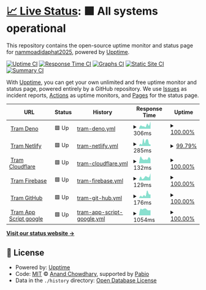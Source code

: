 # [📈 Live Status](https://nammoadidaphat2025.github.io/phap-status): <!--live status--> **🟩 All systems operational**

This repository contains the open-source uptime monitor and status page for [nammoadidaphat2025](https://nammoadidaphat2025.github.io/phap-status), powered by [Upptime](https://github.com/upptime/upptime).

[![Uptime CI](https://github.com/nammoadidaphat2025/phap-status/workflows/Uptime%20CI/badge.svg)](https://github.com/nammoadidaphat2025/phap-status/actions?query=workflow%3A%22Uptime+CI%22)
[![Response Time CI](https://github.com/nammoadidaphat2025/phap-status/workflows/Response%20Time%20CI/badge.svg)](https://github.com/nammoadidaphat2025/phap-status/actions?query=workflow%3A%22Response+Time+CI%22)
[![Graphs CI](https://github.com/nammoadidaphat2025/phap-status/workflows/Graphs%20CI/badge.svg)](https://github.com/nammoadidaphat2025/phap-status/actions?query=workflow%3A%22Graphs+CI%22)
[![Static Site CI](https://github.com/nammoadidaphat2025/phap-status/workflows/Static%20Site%20CI/badge.svg)](https://github.com/nammoadidaphat2025/phap-status/actions?query=workflow%3A%22Static+Site+CI%22)
[![Summary CI](https://github.com/nammoadidaphat2025/phap-status/workflows/Summary%20CI/badge.svg)](https://github.com/nammoadidaphat2025/phap-status/actions?query=workflow%3A%22Summary+CI%22)

With [Upptime](https://upptime.js.org), you can get your own unlimited and free uptime monitor and status page, powered entirely by a GitHub repository. We use [Issues](https://github.com/nammoadidaphat2025/phap-status/issues) as incident reports, [Actions](https://github.com/nammoadidaphat2025/phap-status/actions) as uptime monitors, and [Pages](https://nammoadidaphat2025.github.io/phap-status) for the status page.

<!--start: status pages-->
<!-- This summary is generated by Upptime (https://github.com/upptime/upptime) -->
<!-- Do not edit this manually, your changes will be overwritten -->
<!-- prettier-ignore -->
| URL | Status | History | Response Time | Uptime |
| --- | ------ | ------- | ------------- | ------ |
| <img alt="" src="https://icons.duckduckgo.com/ip3/tram-phap.deno.dev.ico" height="13"> [Tram Deno](https://tram-phap.deno.dev) | 🟩 Up | [tram-deno.yml](https://github.com/nammoadidaphat2025/phap-status/commits/HEAD/history/tram-deno.yml) | <details><summary><img alt="Response time graph" src="./graphs/tram-deno/response-time-week.png" height="20"> 306ms</summary><br><a href="https://nammoadidaphat2025.github.io/phap-status/history/tram-deno"><img alt="Response time 292" src="https://img.shields.io/endpoint?url=https%3A%2F%2Fraw.githubusercontent.com%2Fnammoadidaphat2025%2Fphap-status%2FHEAD%2Fapi%2Ftram-deno%2Fresponse-time.json"></a><br><a href="https://nammoadidaphat2025.github.io/phap-status/history/tram-deno"><img alt="24-hour response time 226" src="https://img.shields.io/endpoint?url=https%3A%2F%2Fraw.githubusercontent.com%2Fnammoadidaphat2025%2Fphap-status%2FHEAD%2Fapi%2Ftram-deno%2Fresponse-time-day.json"></a><br><a href="https://nammoadidaphat2025.github.io/phap-status/history/tram-deno"><img alt="7-day response time 306" src="https://img.shields.io/endpoint?url=https%3A%2F%2Fraw.githubusercontent.com%2Fnammoadidaphat2025%2Fphap-status%2FHEAD%2Fapi%2Ftram-deno%2Fresponse-time-week.json"></a><br><a href="https://nammoadidaphat2025.github.io/phap-status/history/tram-deno"><img alt="30-day response time 315" src="https://img.shields.io/endpoint?url=https%3A%2F%2Fraw.githubusercontent.com%2Fnammoadidaphat2025%2Fphap-status%2FHEAD%2Fapi%2Ftram-deno%2Fresponse-time-month.json"></a><br><a href="https://nammoadidaphat2025.github.io/phap-status/history/tram-deno"><img alt="1-year response time 292" src="https://img.shields.io/endpoint?url=https%3A%2F%2Fraw.githubusercontent.com%2Fnammoadidaphat2025%2Fphap-status%2FHEAD%2Fapi%2Ftram-deno%2Fresponse-time-year.json"></a></details> | <details><summary><a href="https://nammoadidaphat2025.github.io/phap-status/history/tram-deno">100.00%</a></summary><a href="https://nammoadidaphat2025.github.io/phap-status/history/tram-deno"><img alt="All-time uptime 100.00%" src="https://img.shields.io/endpoint?url=https%3A%2F%2Fraw.githubusercontent.com%2Fnammoadidaphat2025%2Fphap-status%2FHEAD%2Fapi%2Ftram-deno%2Fuptime.json"></a><br><a href="https://nammoadidaphat2025.github.io/phap-status/history/tram-deno"><img alt="24-hour uptime 100.00%" src="https://img.shields.io/endpoint?url=https%3A%2F%2Fraw.githubusercontent.com%2Fnammoadidaphat2025%2Fphap-status%2FHEAD%2Fapi%2Ftram-deno%2Fuptime-day.json"></a><br><a href="https://nammoadidaphat2025.github.io/phap-status/history/tram-deno"><img alt="7-day uptime 100.00%" src="https://img.shields.io/endpoint?url=https%3A%2F%2Fraw.githubusercontent.com%2Fnammoadidaphat2025%2Fphap-status%2FHEAD%2Fapi%2Ftram-deno%2Fuptime-week.json"></a><br><a href="https://nammoadidaphat2025.github.io/phap-status/history/tram-deno"><img alt="30-day uptime 100.00%" src="https://img.shields.io/endpoint?url=https%3A%2F%2Fraw.githubusercontent.com%2Fnammoadidaphat2025%2Fphap-status%2FHEAD%2Fapi%2Ftram-deno%2Fuptime-month.json"></a><br><a href="https://nammoadidaphat2025.github.io/phap-status/history/tram-deno"><img alt="1-year uptime 100.00%" src="https://img.shields.io/endpoint?url=https%3A%2F%2Fraw.githubusercontent.com%2Fnammoadidaphat2025%2Fphap-status%2FHEAD%2Fapi%2Ftram-deno%2Fuptime-year.json"></a></details>
| <img alt="" src="https://icons.duckduckgo.com/ip3/phapgalaxy.netlify.app.ico" height="13"> [Tram Netlify](https://phapgalaxy.netlify.app) | 🟩 Up | [tram-netlify.yml](https://github.com/nammoadidaphat2025/phap-status/commits/HEAD/history/tram-netlify.yml) | <details><summary><img alt="Response time graph" src="./graphs/tram-netlify/response-time-week.png" height="20"> 285ms</summary><br><a href="https://nammoadidaphat2025.github.io/phap-status/history/tram-netlify"><img alt="Response time 163" src="https://img.shields.io/endpoint?url=https%3A%2F%2Fraw.githubusercontent.com%2Fnammoadidaphat2025%2Fphap-status%2FHEAD%2Fapi%2Ftram-netlify%2Fresponse-time.json"></a><br><a href="https://nammoadidaphat2025.github.io/phap-status/history/tram-netlify"><img alt="24-hour response time 398" src="https://img.shields.io/endpoint?url=https%3A%2F%2Fraw.githubusercontent.com%2Fnammoadidaphat2025%2Fphap-status%2FHEAD%2Fapi%2Ftram-netlify%2Fresponse-time-day.json"></a><br><a href="https://nammoadidaphat2025.github.io/phap-status/history/tram-netlify"><img alt="7-day response time 285" src="https://img.shields.io/endpoint?url=https%3A%2F%2Fraw.githubusercontent.com%2Fnammoadidaphat2025%2Fphap-status%2FHEAD%2Fapi%2Ftram-netlify%2Fresponse-time-week.json"></a><br><a href="https://nammoadidaphat2025.github.io/phap-status/history/tram-netlify"><img alt="30-day response time 194" src="https://img.shields.io/endpoint?url=https%3A%2F%2Fraw.githubusercontent.com%2Fnammoadidaphat2025%2Fphap-status%2FHEAD%2Fapi%2Ftram-netlify%2Fresponse-time-month.json"></a><br><a href="https://nammoadidaphat2025.github.io/phap-status/history/tram-netlify"><img alt="1-year response time 163" src="https://img.shields.io/endpoint?url=https%3A%2F%2Fraw.githubusercontent.com%2Fnammoadidaphat2025%2Fphap-status%2FHEAD%2Fapi%2Ftram-netlify%2Fresponse-time-year.json"></a></details> | <details><summary><a href="https://nammoadidaphat2025.github.io/phap-status/history/tram-netlify">99.79%</a></summary><a href="https://nammoadidaphat2025.github.io/phap-status/history/tram-netlify"><img alt="All-time uptime 99.98%" src="https://img.shields.io/endpoint?url=https%3A%2F%2Fraw.githubusercontent.com%2Fnammoadidaphat2025%2Fphap-status%2FHEAD%2Fapi%2Ftram-netlify%2Fuptime.json"></a><br><a href="https://nammoadidaphat2025.github.io/phap-status/history/tram-netlify"><img alt="24-hour uptime 98.50%" src="https://img.shields.io/endpoint?url=https%3A%2F%2Fraw.githubusercontent.com%2Fnammoadidaphat2025%2Fphap-status%2FHEAD%2Fapi%2Ftram-netlify%2Fuptime-day.json"></a><br><a href="https://nammoadidaphat2025.github.io/phap-status/history/tram-netlify"><img alt="7-day uptime 99.79%" src="https://img.shields.io/endpoint?url=https%3A%2F%2Fraw.githubusercontent.com%2Fnammoadidaphat2025%2Fphap-status%2FHEAD%2Fapi%2Ftram-netlify%2Fuptime-week.json"></a><br><a href="https://nammoadidaphat2025.github.io/phap-status/history/tram-netlify"><img alt="30-day uptime 99.95%" src="https://img.shields.io/endpoint?url=https%3A%2F%2Fraw.githubusercontent.com%2Fnammoadidaphat2025%2Fphap-status%2FHEAD%2Fapi%2Ftram-netlify%2Fuptime-month.json"></a><br><a href="https://nammoadidaphat2025.github.io/phap-status/history/tram-netlify"><img alt="1-year uptime 99.98%" src="https://img.shields.io/endpoint?url=https%3A%2F%2Fraw.githubusercontent.com%2Fnammoadidaphat2025%2Fphap-status%2FHEAD%2Fapi%2Ftram-netlify%2Fuptime-year.json"></a></details>
| <img alt="" src="https://icons.duckduckgo.com/ip3/nammoadidaphat.pages.dev.ico" height="13"> [Tram Cloudflare](https://nammoadidaphat.pages.dev) | 🟩 Up | [tram-cloudflare.yml](https://github.com/nammoadidaphat2025/phap-status/commits/HEAD/history/tram-cloudflare.yml) | <details><summary><img alt="Response time graph" src="./graphs/tram-cloudflare/response-time-week.png" height="20"> 132ms</summary><br><a href="https://nammoadidaphat2025.github.io/phap-status/history/tram-cloudflare"><img alt="Response time 155" src="https://img.shields.io/endpoint?url=https%3A%2F%2Fraw.githubusercontent.com%2Fnammoadidaphat2025%2Fphap-status%2FHEAD%2Fapi%2Ftram-cloudflare%2Fresponse-time.json"></a><br><a href="https://nammoadidaphat2025.github.io/phap-status/history/tram-cloudflare"><img alt="24-hour response time 120" src="https://img.shields.io/endpoint?url=https%3A%2F%2Fraw.githubusercontent.com%2Fnammoadidaphat2025%2Fphap-status%2FHEAD%2Fapi%2Ftram-cloudflare%2Fresponse-time-day.json"></a><br><a href="https://nammoadidaphat2025.github.io/phap-status/history/tram-cloudflare"><img alt="7-day response time 132" src="https://img.shields.io/endpoint?url=https%3A%2F%2Fraw.githubusercontent.com%2Fnammoadidaphat2025%2Fphap-status%2FHEAD%2Fapi%2Ftram-cloudflare%2Fresponse-time-week.json"></a><br><a href="https://nammoadidaphat2025.github.io/phap-status/history/tram-cloudflare"><img alt="30-day response time 147" src="https://img.shields.io/endpoint?url=https%3A%2F%2Fraw.githubusercontent.com%2Fnammoadidaphat2025%2Fphap-status%2FHEAD%2Fapi%2Ftram-cloudflare%2Fresponse-time-month.json"></a><br><a href="https://nammoadidaphat2025.github.io/phap-status/history/tram-cloudflare"><img alt="1-year response time 155" src="https://img.shields.io/endpoint?url=https%3A%2F%2Fraw.githubusercontent.com%2Fnammoadidaphat2025%2Fphap-status%2FHEAD%2Fapi%2Ftram-cloudflare%2Fresponse-time-year.json"></a></details> | <details><summary><a href="https://nammoadidaphat2025.github.io/phap-status/history/tram-cloudflare">100.00%</a></summary><a href="https://nammoadidaphat2025.github.io/phap-status/history/tram-cloudflare"><img alt="All-time uptime 100.00%" src="https://img.shields.io/endpoint?url=https%3A%2F%2Fraw.githubusercontent.com%2Fnammoadidaphat2025%2Fphap-status%2FHEAD%2Fapi%2Ftram-cloudflare%2Fuptime.json"></a><br><a href="https://nammoadidaphat2025.github.io/phap-status/history/tram-cloudflare"><img alt="24-hour uptime 100.00%" src="https://img.shields.io/endpoint?url=https%3A%2F%2Fraw.githubusercontent.com%2Fnammoadidaphat2025%2Fphap-status%2FHEAD%2Fapi%2Ftram-cloudflare%2Fuptime-day.json"></a><br><a href="https://nammoadidaphat2025.github.io/phap-status/history/tram-cloudflare"><img alt="7-day uptime 100.00%" src="https://img.shields.io/endpoint?url=https%3A%2F%2Fraw.githubusercontent.com%2Fnammoadidaphat2025%2Fphap-status%2FHEAD%2Fapi%2Ftram-cloudflare%2Fuptime-week.json"></a><br><a href="https://nammoadidaphat2025.github.io/phap-status/history/tram-cloudflare"><img alt="30-day uptime 100.00%" src="https://img.shields.io/endpoint?url=https%3A%2F%2Fraw.githubusercontent.com%2Fnammoadidaphat2025%2Fphap-status%2FHEAD%2Fapi%2Ftram-cloudflare%2Fuptime-month.json"></a><br><a href="https://nammoadidaphat2025.github.io/phap-status/history/tram-cloudflare"><img alt="1-year uptime 100.00%" src="https://img.shields.io/endpoint?url=https%3A%2F%2Fraw.githubusercontent.com%2Fnammoadidaphat2025%2Fphap-status%2FHEAD%2Fapi%2Ftram-cloudflare%2Fuptime-year.json"></a></details>
| <img alt="" src="https://icons.duckduckgo.com/ip3/nammoadidaphat-2025.web.app.ico" height="13"> [Tram Firebase](https://nammoadidaphat-2025.web.app) | 🟩 Up | [tram-firebase.yml](https://github.com/nammoadidaphat2025/phap-status/commits/HEAD/history/tram-firebase.yml) | <details><summary><img alt="Response time graph" src="./graphs/tram-firebase/response-time-week.png" height="20"> 129ms</summary><br><a href="https://nammoadidaphat2025.github.io/phap-status/history/tram-firebase"><img alt="Response time 137" src="https://img.shields.io/endpoint?url=https%3A%2F%2Fraw.githubusercontent.com%2Fnammoadidaphat2025%2Fphap-status%2FHEAD%2Fapi%2Ftram-firebase%2Fresponse-time.json"></a><br><a href="https://nammoadidaphat2025.github.io/phap-status/history/tram-firebase"><img alt="24-hour response time 207" src="https://img.shields.io/endpoint?url=https%3A%2F%2Fraw.githubusercontent.com%2Fnammoadidaphat2025%2Fphap-status%2FHEAD%2Fapi%2Ftram-firebase%2Fresponse-time-day.json"></a><br><a href="https://nammoadidaphat2025.github.io/phap-status/history/tram-firebase"><img alt="7-day response time 129" src="https://img.shields.io/endpoint?url=https%3A%2F%2Fraw.githubusercontent.com%2Fnammoadidaphat2025%2Fphap-status%2FHEAD%2Fapi%2Ftram-firebase%2Fresponse-time-week.json"></a><br><a href="https://nammoadidaphat2025.github.io/phap-status/history/tram-firebase"><img alt="30-day response time 130" src="https://img.shields.io/endpoint?url=https%3A%2F%2Fraw.githubusercontent.com%2Fnammoadidaphat2025%2Fphap-status%2FHEAD%2Fapi%2Ftram-firebase%2Fresponse-time-month.json"></a><br><a href="https://nammoadidaphat2025.github.io/phap-status/history/tram-firebase"><img alt="1-year response time 137" src="https://img.shields.io/endpoint?url=https%3A%2F%2Fraw.githubusercontent.com%2Fnammoadidaphat2025%2Fphap-status%2FHEAD%2Fapi%2Ftram-firebase%2Fresponse-time-year.json"></a></details> | <details><summary><a href="https://nammoadidaphat2025.github.io/phap-status/history/tram-firebase">100.00%</a></summary><a href="https://nammoadidaphat2025.github.io/phap-status/history/tram-firebase"><img alt="All-time uptime 100.00%" src="https://img.shields.io/endpoint?url=https%3A%2F%2Fraw.githubusercontent.com%2Fnammoadidaphat2025%2Fphap-status%2FHEAD%2Fapi%2Ftram-firebase%2Fuptime.json"></a><br><a href="https://nammoadidaphat2025.github.io/phap-status/history/tram-firebase"><img alt="24-hour uptime 100.00%" src="https://img.shields.io/endpoint?url=https%3A%2F%2Fraw.githubusercontent.com%2Fnammoadidaphat2025%2Fphap-status%2FHEAD%2Fapi%2Ftram-firebase%2Fuptime-day.json"></a><br><a href="https://nammoadidaphat2025.github.io/phap-status/history/tram-firebase"><img alt="7-day uptime 100.00%" src="https://img.shields.io/endpoint?url=https%3A%2F%2Fraw.githubusercontent.com%2Fnammoadidaphat2025%2Fphap-status%2FHEAD%2Fapi%2Ftram-firebase%2Fuptime-week.json"></a><br><a href="https://nammoadidaphat2025.github.io/phap-status/history/tram-firebase"><img alt="30-day uptime 100.00%" src="https://img.shields.io/endpoint?url=https%3A%2F%2Fraw.githubusercontent.com%2Fnammoadidaphat2025%2Fphap-status%2FHEAD%2Fapi%2Ftram-firebase%2Fuptime-month.json"></a><br><a href="https://nammoadidaphat2025.github.io/phap-status/history/tram-firebase"><img alt="1-year uptime 100.00%" src="https://img.shields.io/endpoint?url=https%3A%2F%2Fraw.githubusercontent.com%2Fnammoadidaphat2025%2Fphap-status%2FHEAD%2Fapi%2Ftram-firebase%2Fuptime-year.json"></a></details>
| <img alt="" src="https://icons.duckduckgo.com/ip3/nammoadidaphat2025.github.io.ico" height="13"> [Tram GitHub](https://nammoadidaphat2025.github.io/phap-data) | 🟩 Up | [tram-git-hub.yml](https://github.com/nammoadidaphat2025/phap-status/commits/HEAD/history/tram-git-hub.yml) | <details><summary><img alt="Response time graph" src="./graphs/tram-git-hub/response-time-week.png" height="20"> 176ms</summary><br><a href="https://nammoadidaphat2025.github.io/phap-status/history/tram-git-hub"><img alt="Response time 166" src="https://img.shields.io/endpoint?url=https%3A%2F%2Fraw.githubusercontent.com%2Fnammoadidaphat2025%2Fphap-status%2FHEAD%2Fapi%2Ftram-git-hub%2Fresponse-time.json"></a><br><a href="https://nammoadidaphat2025.github.io/phap-status/history/tram-git-hub"><img alt="24-hour response time 156" src="https://img.shields.io/endpoint?url=https%3A%2F%2Fraw.githubusercontent.com%2Fnammoadidaphat2025%2Fphap-status%2FHEAD%2Fapi%2Ftram-git-hub%2Fresponse-time-day.json"></a><br><a href="https://nammoadidaphat2025.github.io/phap-status/history/tram-git-hub"><img alt="7-day response time 176" src="https://img.shields.io/endpoint?url=https%3A%2F%2Fraw.githubusercontent.com%2Fnammoadidaphat2025%2Fphap-status%2FHEAD%2Fapi%2Ftram-git-hub%2Fresponse-time-week.json"></a><br><a href="https://nammoadidaphat2025.github.io/phap-status/history/tram-git-hub"><img alt="30-day response time 164" src="https://img.shields.io/endpoint?url=https%3A%2F%2Fraw.githubusercontent.com%2Fnammoadidaphat2025%2Fphap-status%2FHEAD%2Fapi%2Ftram-git-hub%2Fresponse-time-month.json"></a><br><a href="https://nammoadidaphat2025.github.io/phap-status/history/tram-git-hub"><img alt="1-year response time 166" src="https://img.shields.io/endpoint?url=https%3A%2F%2Fraw.githubusercontent.com%2Fnammoadidaphat2025%2Fphap-status%2FHEAD%2Fapi%2Ftram-git-hub%2Fresponse-time-year.json"></a></details> | <details><summary><a href="https://nammoadidaphat2025.github.io/phap-status/history/tram-git-hub">100.00%</a></summary><a href="https://nammoadidaphat2025.github.io/phap-status/history/tram-git-hub"><img alt="All-time uptime 100.00%" src="https://img.shields.io/endpoint?url=https%3A%2F%2Fraw.githubusercontent.com%2Fnammoadidaphat2025%2Fphap-status%2FHEAD%2Fapi%2Ftram-git-hub%2Fuptime.json"></a><br><a href="https://nammoadidaphat2025.github.io/phap-status/history/tram-git-hub"><img alt="24-hour uptime 100.00%" src="https://img.shields.io/endpoint?url=https%3A%2F%2Fraw.githubusercontent.com%2Fnammoadidaphat2025%2Fphap-status%2FHEAD%2Fapi%2Ftram-git-hub%2Fuptime-day.json"></a><br><a href="https://nammoadidaphat2025.github.io/phap-status/history/tram-git-hub"><img alt="7-day uptime 100.00%" src="https://img.shields.io/endpoint?url=https%3A%2F%2Fraw.githubusercontent.com%2Fnammoadidaphat2025%2Fphap-status%2FHEAD%2Fapi%2Ftram-git-hub%2Fuptime-week.json"></a><br><a href="https://nammoadidaphat2025.github.io/phap-status/history/tram-git-hub"><img alt="30-day uptime 100.00%" src="https://img.shields.io/endpoint?url=https%3A%2F%2Fraw.githubusercontent.com%2Fnammoadidaphat2025%2Fphap-status%2FHEAD%2Fapi%2Ftram-git-hub%2Fuptime-month.json"></a><br><a href="https://nammoadidaphat2025.github.io/phap-status/history/tram-git-hub"><img alt="1-year uptime 100.00%" src="https://img.shields.io/endpoint?url=https%3A%2F%2Fraw.githubusercontent.com%2Fnammoadidaphat2025%2Fphap-status%2FHEAD%2Fapi%2Ftram-git-hub%2Fuptime-year.json"></a></details>
| <img alt="" src="https://icons.duckduckgo.com/ip3/script.google.com.ico" height="13"> [Tram App Script google](https://script.google.com/macros/s/AKfycbw2MG8_SUw1dktUmXq-ST_yU80Gy0O2mF8yj3uq417sHQ_3WszrehjvCw86hClT3eY6/exec) | 🟩 Up | [tram-app-script-google.yml](https://github.com/nammoadidaphat2025/phap-status/commits/HEAD/history/tram-app-script-google.yml) | <details><summary><img alt="Response time graph" src="./graphs/tram-app-script-google/response-time-week.png" height="20"> 1054ms</summary><br><a href="https://nammoadidaphat2025.github.io/phap-status/history/tram-app-script-google"><img alt="Response time 1072" src="https://img.shields.io/endpoint?url=https%3A%2F%2Fraw.githubusercontent.com%2Fnammoadidaphat2025%2Fphap-status%2FHEAD%2Fapi%2Ftram-app-script-google%2Fresponse-time.json"></a><br><a href="https://nammoadidaphat2025.github.io/phap-status/history/tram-app-script-google"><img alt="24-hour response time 1105" src="https://img.shields.io/endpoint?url=https%3A%2F%2Fraw.githubusercontent.com%2Fnammoadidaphat2025%2Fphap-status%2FHEAD%2Fapi%2Ftram-app-script-google%2Fresponse-time-day.json"></a><br><a href="https://nammoadidaphat2025.github.io/phap-status/history/tram-app-script-google"><img alt="7-day response time 1054" src="https://img.shields.io/endpoint?url=https%3A%2F%2Fraw.githubusercontent.com%2Fnammoadidaphat2025%2Fphap-status%2FHEAD%2Fapi%2Ftram-app-script-google%2Fresponse-time-week.json"></a><br><a href="https://nammoadidaphat2025.github.io/phap-status/history/tram-app-script-google"><img alt="30-day response time 1052" src="https://img.shields.io/endpoint?url=https%3A%2F%2Fraw.githubusercontent.com%2Fnammoadidaphat2025%2Fphap-status%2FHEAD%2Fapi%2Ftram-app-script-google%2Fresponse-time-month.json"></a><br><a href="https://nammoadidaphat2025.github.io/phap-status/history/tram-app-script-google"><img alt="1-year response time 1072" src="https://img.shields.io/endpoint?url=https%3A%2F%2Fraw.githubusercontent.com%2Fnammoadidaphat2025%2Fphap-status%2FHEAD%2Fapi%2Ftram-app-script-google%2Fresponse-time-year.json"></a></details> | <details><summary><a href="https://nammoadidaphat2025.github.io/phap-status/history/tram-app-script-google">100.00%</a></summary><a href="https://nammoadidaphat2025.github.io/phap-status/history/tram-app-script-google"><img alt="All-time uptime 99.94%" src="https://img.shields.io/endpoint?url=https%3A%2F%2Fraw.githubusercontent.com%2Fnammoadidaphat2025%2Fphap-status%2FHEAD%2Fapi%2Ftram-app-script-google%2Fuptime.json"></a><br><a href="https://nammoadidaphat2025.github.io/phap-status/history/tram-app-script-google"><img alt="24-hour uptime 100.00%" src="https://img.shields.io/endpoint?url=https%3A%2F%2Fraw.githubusercontent.com%2Fnammoadidaphat2025%2Fphap-status%2FHEAD%2Fapi%2Ftram-app-script-google%2Fuptime-day.json"></a><br><a href="https://nammoadidaphat2025.github.io/phap-status/history/tram-app-script-google"><img alt="7-day uptime 100.00%" src="https://img.shields.io/endpoint?url=https%3A%2F%2Fraw.githubusercontent.com%2Fnammoadidaphat2025%2Fphap-status%2FHEAD%2Fapi%2Ftram-app-script-google%2Fuptime-week.json"></a><br><a href="https://nammoadidaphat2025.github.io/phap-status/history/tram-app-script-google"><img alt="30-day uptime 100.00%" src="https://img.shields.io/endpoint?url=https%3A%2F%2Fraw.githubusercontent.com%2Fnammoadidaphat2025%2Fphap-status%2FHEAD%2Fapi%2Ftram-app-script-google%2Fuptime-month.json"></a><br><a href="https://nammoadidaphat2025.github.io/phap-status/history/tram-app-script-google"><img alt="1-year uptime 99.94%" src="https://img.shields.io/endpoint?url=https%3A%2F%2Fraw.githubusercontent.com%2Fnammoadidaphat2025%2Fphap-status%2FHEAD%2Fapi%2Ftram-app-script-google%2Fuptime-year.json"></a></details>

<!--end: status pages-->

[**Visit our status website →**](https://nammoadidaphat2025.github.io/phap-status)

## 📄 License

- Powered by: [Upptime](https://github.com/upptime/upptime)
- Code: [MIT](./LICENSE) © [Anand Chowdhary](https://anandchowdhary.com), supported by [Pabio](https://pabio.com)
- Data in the `./history` directory: [Open Database License](https://opendatacommons.org/licenses/odbl/1-0/)
